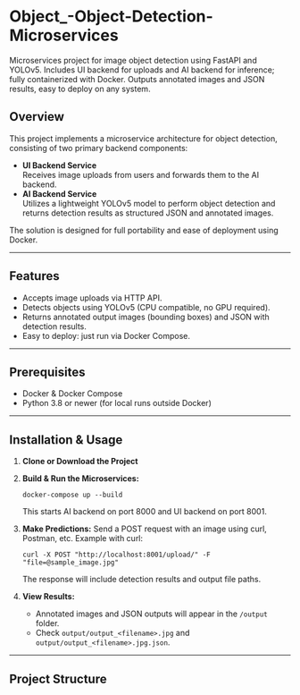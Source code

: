 # Object_-Object-Detection-Microservices
Microservices project for image object detection using FastAPI and YOLOv5. Includes UI backend for uploads and AI backend for inference; fully containerized with Docker. Outputs annotated images and JSON results, easy to deploy on any system.
## Overview

This project implements a microservice architecture for object detection, consisting of two primary backend components:

- **UI Backend Service**  
  Receives image uploads from users and forwards them to the AI backend.
- **AI Backend Service**  
  Utilizes a lightweight YOLOv5 model to perform object detection and returns detection results as structured JSON and annotated images.

The solution is designed for full portability and ease of deployment using Docker.

---

## Features

- Accepts image uploads via HTTP API.
- Detects objects using YOLOv5 (CPU compatible, no GPU required).
- Returns annotated output images (bounding boxes) and JSON with detection results.
- Easy to deploy: just run via Docker Compose.

---

## Prerequisites

- Docker & Docker Compose
- Python 3.8 or newer (for local runs outside Docker)

---

## Installation & Usage

1. **Clone or Download the Project**

2. **Build & Run the Microservices:**
    ```
    docker-compose up --build
    ```
   This starts AI backend on port 8000 and UI backend on port 8001.

3. **Make Predictions:**
    Send a POST request with an image using curl, Postman, etc. Example with curl:
    ```
    curl -X POST "http://localhost:8001/upload/" -F "file=@sample_image.jpg"
    ```
    The response will include detection results and output file paths.

4. **View Results:**
    - Annotated images and JSON outputs will appear in the `/output` folder.
    - Check `output/output_<filename>.jpg` and `output/output_<filename>.jpg.json`.

---

## Project Structure
